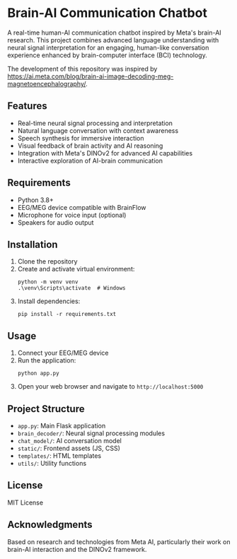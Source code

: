 # Brain-AI Communication Chatbot

A real-time human-AI communication chatbot inspired by Meta's brain-AI research. This project combines advanced language understanding with neural signal interpretation for an engaging, human-like conversation experience enhanced by brain-computer interface (BCI) technology.

The development of this repository was inspired by https://ai.meta.com/blog/brain-ai-image-decoding-meg-magnetoencephalography/. 

## Features

- Real-time neural signal processing and interpretation
- Natural language conversation with context awareness
- Speech synthesis for immersive interaction
- Visual feedback of brain activity and AI reasoning
- Integration with Meta's DINOv2 for advanced AI capabilities
- Interactive exploration of AI-brain communication

## Requirements

- Python 3.8+
- EEG/MEG device compatible with BrainFlow
- Microphone for voice input (optional)
- Speakers for audio output

## Installation

1. Clone the repository
2. Create and activate virtual environment:
   ```
   python -m venv venv
   .\venv\Scripts\activate  # Windows
   ```
3. Install dependencies:
   ```
   pip install -r requirements.txt
   ```

## Usage

1. Connect your EEG/MEG device
2. Run the application:
   ```
   python app.py
   ```
3. Open your web browser and navigate to `http://localhost:5000`

## Project Structure

- `app.py`: Main Flask application
- `brain_decoder/`: Neural signal processing modules
- `chat_model/`: AI conversation model
- `static/`: Frontend assets (JS, CSS)
- `templates/`: HTML templates
- `utils/`: Utility functions

## License

MIT License

## Acknowledgments

Based on research and technologies from Meta AI, particularly their work on brain-AI interaction and the DINOv2 framework.
